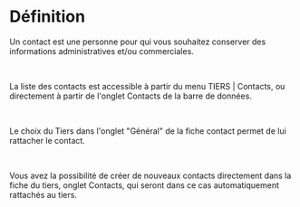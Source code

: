 # Définition



Un contact est une personne pour qui vous souhaitez conserver des informations 
 administratives et/ou commerciales.


 


La liste des contacts est accessible à partir du menu TIERS 
 | Contacts, ou directement à partir de l'onglet Contacts de la 
 barre de données.


 


Le choix du Tiers dans l'onglet "Général" 
 de la fiche contact permet de lui rattacher le contact.


 


Vous avez la possibilité de créer de nouveaux contacts directement dans 
 la fiche du tiers, onglet Contacts, 
 qui seront dans ce cas automatiquement rattachés au tiers.


